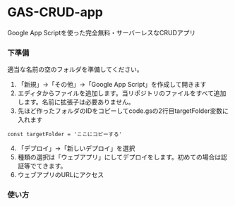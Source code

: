 # GAS-CRUD-app

Google App Scriptを使った完全無料・サーバーレスなCRUDアプリ


### 下準備
適当な名前の空のフォルダを準備してください。

1. 「新規」→「その他」→「Google App Script」を作成して開きます
2. エディタからファイルを追加します。当リポジトリのファイルをすべて追加します。名前に拡張子は必要ありません。
3. 先ほど作ったフォルダのIDをコピーしてcode.gsの2行目targetFolder変数に入れます
~~~
const targetFolder = 'ここにコピーする'
~~~
4. 「デプロイ」→「新しいデプロイ」を選択
5. 種類の選択は「ウェブアプリ」にしてデプロイをします。初めての場合は認証等でてきます。
6. ウェブアプリのURLにアクセス

### 使い方

